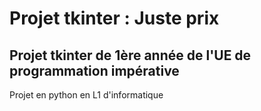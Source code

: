 # Projet tkinter : Juste prix

## Projet tkinter de 1ère année de l'UE de programmation impérative

Projet en python en L1 d'informatique
